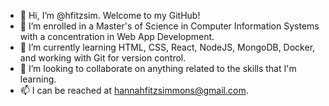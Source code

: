 - 👋 Hi, I’m @hfitzsim. Welcome to my GitHub!
- 👀 I’m enrolled in a Master's of Science in Computer Information Systems with a concentration in Web App Development.
- 🌱 I’m currently learning HTML, CSS, React, NodeJS, MongoDB, Docker, and working with Git for version control.
- 💞️ I’m looking to collaborate on anything related to the skills that I'm learning.
- 📫 I can be reached at hannahfitzsimmons@gmail.com.

<!---
hfitzsim/hfitzsim is a ✨ special ✨ repository because its `README.md` (this file) appears on your GitHub profile.
You can click the Preview link to take a look at your changes.
--->
